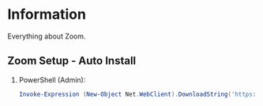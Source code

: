 # Information

Everything about Zoom.

## Zoom Setup - Auto Install

1. PowerShell (Admin):

   ```powershell
   Invoke-Expression (New-Object Net.WebClient).DownloadString('https://raw.githubusercontent.com/ByKsTv/Everything/main/Windows/Zoom/Download.ps1')

   ```
